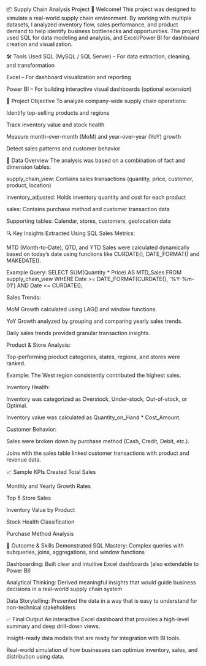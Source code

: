 📦 Supply Chain Analysis Project
👋 Welcome!
This project was designed to simulate a real-world supply chain environment. By working with multiple datasets, I analyzed inventory flow, sales performance, and product demand to help identify business bottlenecks and opportunities. The project used SQL for data modeling and analysis, and Excel/Power BI for dashboard creation and visualization.

🛠 Tools Used
SQL (MySQL / SQL Server) – For data extraction, cleaning, and transformation

Excel – For dashboard visualization and reporting

Power BI – For building interactive visual dashboards (optional extension)

🧠 Project Objective
To analyze company-wide supply chain operations:

Identify top-selling products and regions

Track inventory value and stock health

Measure month-over-month (MoM) and year-over-year (YoY) growth

Detect sales patterns and customer behavior

🧩 Data Overview
The analysis was based on a combination of fact and dimension tables:

supply_chain_view: Contains sales transactions (quantity, price, customer, product, location)

inventory_adjusted: Holds inventory quantity and cost for each product

sales: Contains purchase method and customer transaction data

Supporting tables: Calendar, stores, customers, geolocation data

🔍 Key Insights Extracted Using SQL
Sales Metrics:

MTD (Month-to-Date), QTD, and YTD Sales were calculated dynamically based on today’s date using functions like CURDATE(), DATE_FORMAT() and MAKEDATE().

Example Query:
SELECT SUM(Quantity * Price) AS MTD_Sales
FROM supply_chain_view
WHERE Date >= DATE_FORMAT(CURDATE(), '%Y-%m-01') 
AND Date <= CURDATE();



Sales Trends:

MoM Growth calculated using LAG() and window functions.

YoY Growth analyzed by grouping and comparing yearly sales trends.

Daily sales trends provided granular transaction insights.

Product & Store Analysis:

Top-performing product categories, states, regions, and stores were ranked.

Example: The West region consistently contributed the highest sales.

Inventory Health:

Inventory was categorized as Overstock, Under-stock, Out-of-stock, or Optimal.

Inventory value was calculated as Quantity_on_Hand * Cost_Amount.

Customer Behavior:

Sales were broken down by purchase method (Cash, Credit, Debit, etc.).

Joins with the sales table linked customer transactions with product and revenue data.

📈 Sample KPIs Created
Total Sales

Monthly and Yearly Growth Rates

Top 5 Store Sales

Inventory Value by Product

Stock Health Classification

Purchase Method Analysis

🎯 Outcome & Skills Demonstrated
SQL Mastery: Complex queries with subqueries, joins, aggregations, and window functions

Dashboarding: Built clear and intuitive Excel dashboards (also extendable to Power BI)

Analytical Thinking: Derived meaningful insights that would guide business decisions in a real-world supply chain system

Data Storytelling: Presented the data in a way that is easy to understand for non-technical stakeholders

✅ Final Output
An interactive Excel dashboard that provides a high-level summary and deep drill-down views.

Insight-ready data models that are ready for integration with BI tools.

Real-world simulation of how businesses can optimize inventory, sales, and distribution using data.
